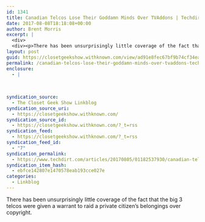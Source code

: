 ```yaml
---
id: 1341
title: Canadian Telcos Lose Their Goddamn Minds Over TVAddons | Techdirt
date: 2017-08-08T18:18:08+00:00
author: Brent Morris
excerpt: |
  <div>
  <div><p>There has been unsurprisingly little coverage of the fact that the big 3 telcos were given a warrant to raid a private citizen's belongings over copyright.&nbsp;</p></div></div>
layout: post
guid: https://closetgeekshow.withknown.com/view/ad91e8fec67bf9b74cf34ea384193c92
permalink: /canadian-telcos-lose-their-goddamn-minds-over-tvaddons-techdirt/
enclosure:
  - |
    
    
    
syndication_source:
  - The Closet Geek Show Linkblog
syndication_source_uri:
  - https://closetgeekshow.withknown.com/
syndication_source_id:
  - https://closetgeekshow.withknown.com/?_t=rss
syndication_feed:
  - https://closetgeekshow.withknown.com/?_t=rss
syndication_feed_id:
  - "7"
syndication_permalink:
  - https://www.techdirt.com/articles/20170805/01182537930/canadian-telcos-lose-their-goddamn-minds-over-tvaddons.shtml
syndication_item_hash:
  - ebfce142807e1470578eab193cce027e
categories:
  - Linkblog
---
```

<div class="known-bookmark">
  <div class="e-content">
    <p>
      There has been unsurprisingly little coverage of the fact that the big 3 telcos were given a warrant to raid a private citizen&#8217;s belongings over copyright. 
    </p>
  </div>
</div>